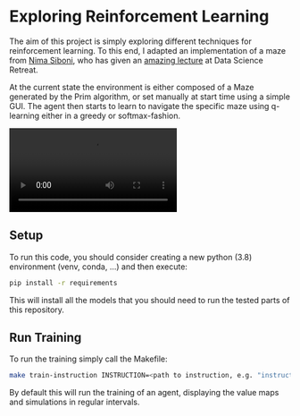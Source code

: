 # Exploring Reinforcement Learning

The aim of this project is simply exploring different techniques for reinforcement learning.
To this end, I adapted an implementation of a maze from [Nima Siboni](https://github.com/nima-siboni), who has given an [amazing lecture](https://github.com/nima-siboni/RL-course-batch-25-DSR) at Data Science Retreat.

At the current state the environment is either composed of a Maze generated by the Prim algorithm, or set manually at start time using a simple GUI.
The agent then starts to learn to navigate the specific maze using q-learning either in a greedy or softmax-fashion.

![Animation for a trained agent.](./data/run_eposide_350.mp4)

## Setup

To run this code, you should consider creating a new python (3.8) environment (venv, conda, ...) and then execute:

```bash
pip install -r requirements
```

This will install all the models that you should need to run the tested parts of this repository.

## Run Training

To run the training simply call the Makefile:

```bash
make train-instruction INSTRUCTION=<path to instruction, e.g. "instructions/prim_maze.json">
```

By default this will run the training of an agent, displaying the value maps and simulations in regular intervals.